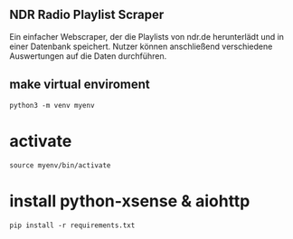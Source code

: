 ## NDR Radio Playlist Scraper

Ein einfacher Webscraper, der die Playlists von ndr.de herunterlädt und in einer Datenbank speichert. Nutzer können anschließend verschiedene Auswertungen auf die Daten durchführen.



## make virtual enviroment

```
python3 -m venv myenv
```

# activate

```
source myenv/bin/activate
```

# install python-xsense & aiohttp

```
pip install -r requirements.txt
```

